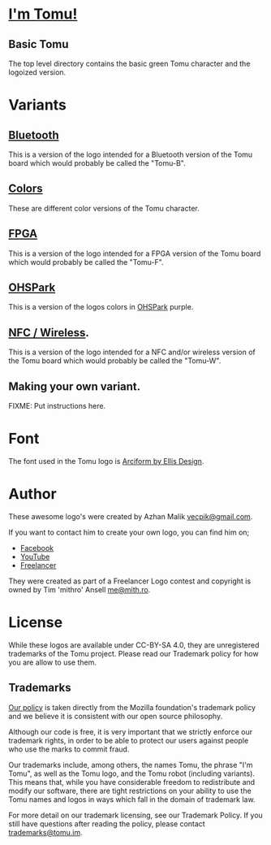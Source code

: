 # [I'm Tomu!](https://tomu.im)

## Basic Tomu

The top level directory contains the basic green Tomu character and the
logoized version.

# Variants

## [Bluetooth](bluetooth)

This is a version of the logo intended for a Bluetooth version of the Tomu
board which would probably be called the "Tomu-B".

## [Colors](colors)

These are different color versions of the Tomu character.

## [FPGA](fpga)

This is a version of the logo intended for a FPGA version of the Tomu
board which would probably be called the "Tomu-F".

## [OHSPark](ohs-park)

This is a version of the logos colors in [OHSPark](https://ohspark.com)
purple.

## [NFC / Wireless](wireless).

This is a version of the logo intended for a NFC and/or wireless version of the
Tomu board which would probably be called the "Tomu-W".

## Making your own variant.

FIXME: Put instructions here.

# Font

The font used in the Tomu logo is
[Arciform by Ellis Design](https://www.behance.net/gallery/30453085/Arciform-Free-Typeface).

# Author

These awesome logo's were created by Azhan Malik <vecpik@gmail.com>.

If you want to contact him to create your own logo, you can find him on;
 * [Facebook](https://www.faceboob.com/vecpik)
 * [YouTube](https://www.youtube.com/channel/UCLS8n3LHG5FNlQrIsNKdCgA)
 * [Freelancer](https://www.freelancer.com/u/azhanmalik360)

They were created as part of a Freelancer Logo contest and copyright is
owned by Tim 'mithro' Ansell <me@mith.ro>.

# License

While these logos are available under CC-BY-SA 4.0, they are unregistered
trademarks of the Tomu project.  Please read our Trademark policy for how you
are allow to use them.

## Trademarks

[Our policy](https://tomu.im/trademarks) is taken directly from the Mozilla
foundation's trademark policy and we believe it is consistent with our open
source philosophy.

Although our code is free, it is very important that we strictly enforce our
trademark rights, in order to be able to protect our users against people who
use the marks to commit fraud.

Our trademarks include, among others, the names Tomu, the phrase "I'm Tomu", as
well as the Tomu logo, and the Tomu robot (including variants). This means
that, while you have considerable freedom to redistribute and modify our
software, there are tight restrictions on your ability to use the Tomu names
and logos in ways which fall in the domain of trademark law.

For more detail on our trademark licensing, see our Trademark Policy. If you
still have questions after reading the policy, please contact
[trademarks@tomu.im](mailto:trademarks@tomu.im).
